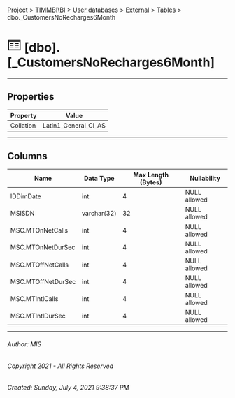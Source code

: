 #### 

[Project](../../../../index.md) > [TIMMBI\\BI](../../../index.md) > [User databases](../../index.md) > [External](../index.md) > [Tables](Tables.md) > dbo._CustomersNoRecharges6Month

# ![Tables](../../../../Images/Table32.png) [dbo].[_CustomersNoRecharges6Month]

---

## <a name="#properties"></a>Properties

| Property | Value |
|---|---|
| Collation | Latin1_General_CI_AS |


---

## <a name="#columns"></a>Columns

| Name | Data Type | Max Length (Bytes) | Nullability |
|---|---|---|---|
| IDDimDate | int | 4 | NULL allowed |
| MSISDN | varchar(32) | 32 | NULL allowed |
| MSC.MTOnNetCalls | int | 4 | NULL allowed |
| MSC.MTOnNetDurSec | int | 4 | NULL allowed |
| MSC.MTOffNetCalls | int | 4 | NULL allowed |
| MSC.MTOffNetDurSec | int | 4 | NULL allowed |
| MSC.MTIntlCalls | int | 4 | NULL allowed |
| MSC.MTIntlDurSec | int | 4 | NULL allowed |


---

###### Author:  MIS

###### Copyright 2021 - All Rights Reserved

###### Created: Sunday, July 4, 2021 9:38:37 PM

